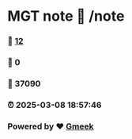 # MGT note :link: /note 
### :page_facing_up: [12](/note/tag.html) 
### :speech_balloon: 0 
### :hibiscus: 37090 
### :alarm_clock: 2025-03-08 18:57:46 
### Powered by :heart: [Gmeek](https://github.com/Meekdai/Gmeek)
